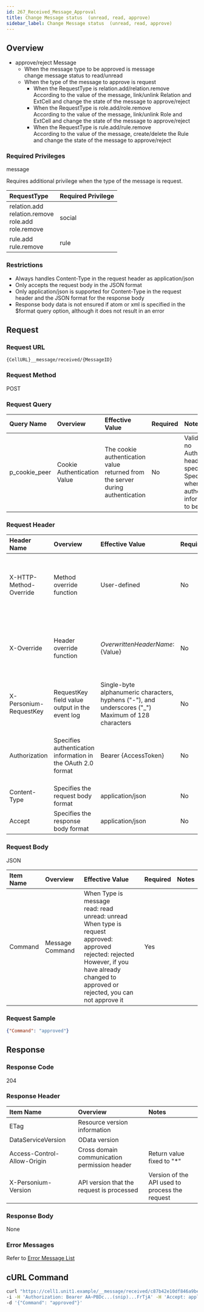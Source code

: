 ```yaml
---
id: 267_Received_Message_Approval
title: Change Message status  (unread, read, approve)
sidebar_label: Change Message status  (unread, read, approve)
---
```


## Overview
* approve/reject Message  
  * When the message type to be approved is message  
    change message status to read/unread  
  * When the type of the message to approve is request  
    * When the RequestType is relation.add/relation.remove  
      According to the value of the message, link/unlink Relation and ExtCell and change the state of the message to approve/reject  
    * When the RequestType is role.add/role.remove  
      According to the value of the message, link/unlink Role and ExtCell and change the state of the message to approve/reject  
    * When the RequestType is rule.add/rule.remove  
      According to the value of the message, create/delete the Rule and change the state of the message to approve/reject  

### Required Privileges

message

Requires additional privilege when the type of the message is request.

|RequestType|Required Privilege|
|:--|:--|
|relation.add<br>relation.remove<br>role.add<br>role.remove|social|
|rule.add<br>rule.remove|rule|

### Restrictions

* Always handles Content-Type in the request header as application/json
* Only accepts the request body in the JSON format
* Only application/json is supported for Content-Type in the request header and the JSON format for the response body
* Response body data is not ensured if atom or xml is specified in the $format query option, although it does not result in an error


## Request

### Request URL

```
{CellURL}__message/received/{MessageID}
```

### Request Method

POST

### Request Query

|Query Name|Overview|Effective Value|Required|Notes|
|:--|:--|:--|:--|:--|
|p_cookie_peer|Cookie Authentication Value|The cookie authentication value returned from the server during authentication|No|Valid only if no Authorization header specified<br>Specify this when cookie authentication information is to be used|

### Request Header

|Header Name|Overview|Effective Value|Required|Notes|
|:--|:--|:--|:--|:--|
|X-HTTP-Method-Override|Method override function|User-defined|No|If you specify this value when requesting with the POST method, the specified value will be used as a method.|
|X-Override|Header override function|${OverwrittenHeaderName}:${Value}|No|Overwrite normal HTTP header value. To overwrite multiple headers, specify multiple X-Override headers.|
|X-Personium-RequestKey|RequestKey field value output in the event log|Single-byte alphanumeric characters, hyphens ("-"), and underscores ("_")<br>Maximum of 128 characters|No|PCS-${32 character string with UUID} by default|
|Authorization|Specifies authentication information in the OAuth 2.0 format|Bearer {AccessToken}|No|* Authentication tokens are the tokens acquired using the Authentication Token Acquisition API|
|Content-Type|Specifies the request body format|application/json|No|[application/json] by default|
|Accept|Specifies the response body format|application/json|No|[application/json] by default|

### Request Body

JSON

|Item Name|Overview|Effective Value|Required|Notes|
|:--|:--|:--|:--|:--|
|Command|Message Command|When Type is message<br> read: read<br> unread: unread<br>When type is request<br> approved: approved <br> rejected: rejected <br>However, if you have already changed to approved or rejected, you can not approve it|Yes||

### Request Sample

```JSON
{"Command": "approved"}
```


## Response

### Response Code

204

### Response Header

|Item Name|Overview|Notes|
|:--|:--|:--|
|ETag|Resource version information||
|DataServiceVersion|OData version||
|Access-Control-Allow-Origin|Cross domain communication permission header|Return value fixed to "*"|
|X-Personium-Version|API version that the request is processed|Version of the API used to process the request|

### Response Body

None

### Error Messages

Refer to [Error Message List](004_Error_Messages.md)


## cURL Command

```sh
curl "https://cell1.unit1.example/__message/received/c87b42e10df846a9bee842225d1383fe" -X POST \
-i -H 'Authorization: Bearer AA~PBDc...(snip)...FrTjA' -H 'Accept: application/json' \
-d '{"Command": "approved"}'
```
